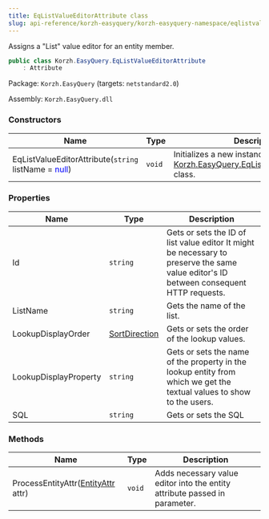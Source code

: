 ```yaml
---
title: EqListValueEditorAttribute class
slug: api-reference/korzh-easyquery/korzh-easyquery-namespace/eqlistvalueeditorattribute-class
---
```



Assigns a "List" value editor for an entity member.
```csharp
public class Korzh.EasyQuery.EqListValueEditorAttribute
    : Attribute

```
Package: `Korzh.EasyQuery` (targets: `netstandard2.0`)

Assembly: `Korzh.EasyQuery.dll`

### Constructors

| Name | Type | Description | 
| --- | --- | --- | 
| EqListValueEditorAttribute(`string` listName = <span style='color: blue'>null</span>) | `void` | Initializes a new instance of the [Korzh.EasyQuery.EqListValueEditorAttribute](/api-reference/korzh-easyquery/korzh-easyquery-namespace/eqlistvalueeditorattribute-class) class. | 


### Properties

| Name | Type | Description | 
| --- | --- | --- | 
| Id | `string` | Gets or sets the ID of list value editor  It might be necessary to preserve the same value editor's ID between consequent HTTP requests. | 
| ListName | `string` | Gets the name of the list. | 
| LookupDisplayOrder | [SortDirection](/api-reference/korzh-easyquery/korzh-easyquery-namespace/sortdirection-enum) | Gets or sets the order of the lookup values. | 
| LookupDisplayProperty | `string` | Gets or sets the name of the property in the lookup entity from which we get the textual values to show to the users. | 
| SQL | `string` | Gets or sets the SQL | 


### Methods

| Name | Type | Description | 
| --- | --- | --- | 
| ProcessEntityAttr([EntityAttr](/api-reference/korzh-easyquery/korzh-easyquery-namespace/entityattr-class) attr) | `void` | Adds necessary value editor into the entity attribute passed in parameter. |